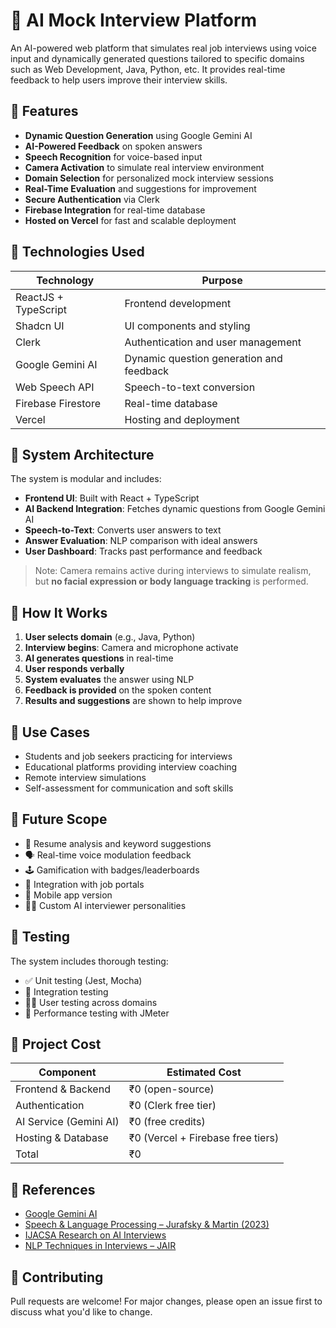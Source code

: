 
# 🤖 AI Mock Interview Platform

An AI-powered web platform that simulates real job interviews using voice input and dynamically generated questions tailored to specific domains such as Web Development, Java, Python, etc. It provides real-time feedback to help users improve their interview skills.

## 📌 Features

-  **Dynamic Question Generation** using Google Gemini AI
-  **AI-Powered Feedback** on spoken answers
-  **Speech Recognition** for voice-based input
-  **Camera Activation** to simulate real interview environment
-  **Domain Selection** for personalized mock interview sessions
-  **Real-Time Evaluation** and suggestions for improvement
-  **Secure Authentication** via Clerk
-  **Firebase Integration** for real-time database
-  **Hosted on Vercel** for fast and scalable deployment

## 📌 Technologies Used

| Technology         | Purpose                                           |
|--------------------|---------------------------------------------------|
| ReactJS + TypeScript | Frontend development                           |
| Shadcn UI          | UI components and styling                        |
| Clerk              | Authentication and user management               |
| Google Gemini AI   | Dynamic question generation and feedback         |
| Web Speech API     | Speech-to-text conversion                        |
| Firebase Firestore | Real-time database                               |
| Vercel             | Hosting and deployment                           |

## 📌 System Architecture

The system is modular and includes:

- **Frontend UI**: Built with React + TypeScript
- **AI Backend Integration**: Fetches dynamic questions from Google Gemini AI
- **Speech-to-Text**: Converts user answers to text
- **Answer Evaluation**: NLP comparison with ideal answers
- **User Dashboard**: Tracks past performance and feedback

> Note: Camera remains active during interviews to simulate realism, but **no facial expression or body language tracking** is performed.

## 📌 How It Works

1. **User selects domain** (e.g., Java, Python)
2. **Interview begins**: Camera and microphone activate
3. **AI generates questions** in real-time
4. **User responds verbally**
5. **System evaluates** the answer using NLP
6. **Feedback is provided** on the spoken content
7. **Results and suggestions** are shown to help improve


## 📌 Use Cases

- Students and job seekers practicing for interviews
- Educational platforms providing interview coaching
- Remote interview simulations
- Self-assessment for communication and soft skills


## 📌 Future Scope

- 📄 Resume analysis and keyword suggestions
- 🗣️ Real-time voice modulation feedback
- 🕹️ Gamification with badges/leaderboards
- 🤝 Integration with job portals
- 📱 Mobile app version
- 🧑‍💼 Custom AI interviewer personalities

## 📌 Testing

The system includes thorough testing:
- ✅ Unit testing (Jest, Mocha)
- 🔄 Integration testing
- 👩‍💻 User testing across domains
- 🧪 Performance testing with JMeter

## 📌 Project Cost

| Component              | Estimated Cost |
|------------------------|----------------|
| Frontend & Backend     | ₹0 (open-source) |
| Authentication         | ₹0 (Clerk free tier) |
| AI Service (Gemini AI) | ₹0 (free credits) |
| Hosting & Database     | ₹0 (Vercel + Firebase free tiers) |
| Total                  | ₹0              |

## 📌 References

- [Google Gemini AI](https://deepmind.google)
- [Speech & Language Processing – Jurafsky & Martin (2023)](https://web.stanford.edu/~jurafsky/slp3/)
- [IJACSA Research on AI Interviews](https://doi.org/10.14569/IJACSA.2020.0110516)
- [NLP Techniques in Interviews – JAIR](https://doi.org/10.1613/jair.1.13010)


## 🤝 Contributing

Pull requests are welcome! For major changes, please open an issue first to discuss what you'd like to change.

